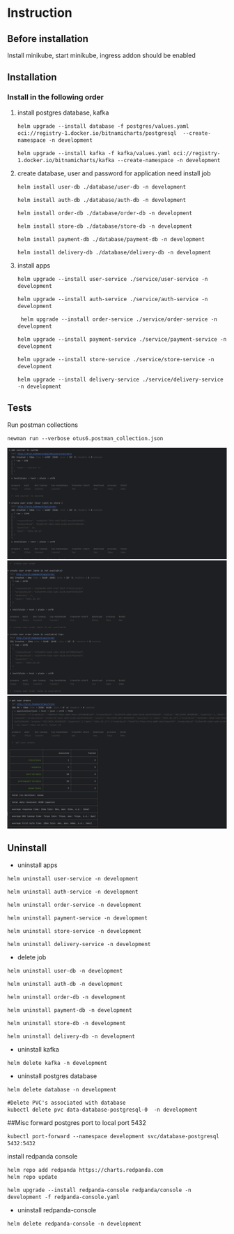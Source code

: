 # Instruction
## Before installation
Install minikube, start minikube, ingress addon should be enabled


## Installation
### Install in the following order
1. install postgres database, kafka
    ```shell
    helm upgrade --install database -f postgres/values.yaml oci://registry-1.docker.io/bitnamicharts/postgresql  --create-namespace -n development
    ```
    ```shell
    helm upgrade --install kafka -f kafka/values.yaml oci://registry-1.docker.io/bitnamicharts/kafka --create-namespace -n development
    ```
2. create database, user and password for application need install job
    ```shell
    helm install user-db ./database/user-db -n development
    ```
    ```shell
    helm install auth-db ./database/auth-db -n development
    ```
    ```shell
    helm install order-db ./database/order-db -n development
    ```
    ```shell
    helm install store-db ./database/store-db -n development
    ```
    ```shell
    helm install payment-db ./database/payment-db -n development
    ```
    ```shell
    helm install delivery-db ./database/delivery-db -n development
    ```
3. install apps
    ```shell
    helm upgrade --install user-service ./service/user-service -n development
    ```
    ```shell
    helm upgrade --install auth-service ./service/auth-service -n development
    ```
   ```shell
    helm upgrade --install order-service ./service/order-service -n development
    ```
    ```shell
    helm upgrade --install payment-service ./service/payment-service -n development
    ```
    ```shell
    helm upgrade --install store-service ./service/store-service -n development
    ```
    ```shell
    helm upgrade --install delivery-service ./service/delivery-service -n development
    ```
## Tests
Run postman collections 
```shell
newman run --verbose otus6.postman_collection.json
```
![image](test1.png)
![image](test2.png)
![image](test3.png)

## Uninstall
* uninstall apps
```shell
helm uninstall user-service -n development
```
```shell
helm uninstall auth-service -n development
```
```shell
helm uninstall order-service -n development
```
```shell
helm uninstall payment-service -n development
```
```shell
helm uninstall store-service -n development
```
```shell
helm uninstall delivery-service -n development
```
* delete job
```shell
helm uninstall user-db -n development
```
```shell
helm uninstall auth-db -n development
```
```shell
helm uninstall order-db -n development
```
```shell
helm uninstall payment-db -n development
```
```shell
helm uninstall store-db -n development
```
```shell
helm uninstall delivery-db -n development
```
* uninstall kafka
```shell
helm delete kafka -n development
```
* uninstall postgres database
```shell
helm delete database -n development
```
```shell
#Delete PVC's associated with database
kubectl delete pvc data-database-postgresql-0  -n development
```

##Misc
forward postgres port to local port 5432
```shell
kubectl port-forward --namespace development svc/database-postgresql 5432:5432
```
install redpanda console
```shell
helm repo add redpanda https://charts.redpanda.com
helm repo update
```
```shell
helm upgrade --install redpanda-console redpanda/console -n development -f redpanda-console.yaml
```
* uninstall redpanda-console
```shell
helm delete redpanda-console -n development
```